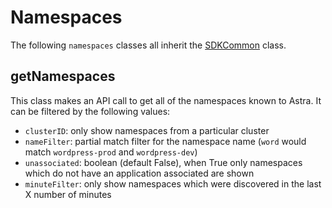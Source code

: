 # Namespaces

The following `namespaces` classes all inherit the [SDKCommon](../common/README.md#SDKCommon) class.

## getNamespaces

This class makes an API call to get all of the namespaces known to Astra.  It can be filtered by the following values:

* `clusterID`: only show namespaces from a particular cluster
* `nameFilter`: partial match filter for the namespace name (`word` would match `wordpress-prod` and `wordpress-dev`)
* `unassociated`: boolean (default False), when True only namespaces which do not have an application associated are shown
* `minuteFilter`: only show namespaces which were discovered in the last X number of minutes
